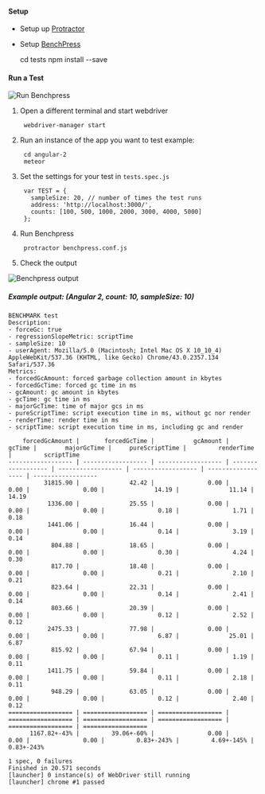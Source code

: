 #### Setup

* Setup up [Protractor](https://angular.github.io/protractor/#/)
* Setup [BenchPress](https://github.com/angular/angular/blob/master/modules/benchpress/docs/index.md)


    cd tests
    npm install --save

#### Run a Test

![](http://cdn2.hubspot.net/hubfs/520701/Blog/shmck/benchpress-setup.gif?t=1444781138300 "Run Benchpress")

1. Open a different terminal and start webdriver

        webdriver-manager start
    
2. Run an instance of the app you want to test
  example:
  
        cd angular-2
        meteor

3. Set the settings for your test in `tests.spec.js`
   
        var TEST = {
          sampleSize: 20, // number of times the test runs
          address: 'http://localhost:3000/',
          counts: [100, 500, 1000, 2000, 3000, 4000, 5000]
        };
                
4. Run Benchpress

        protractor benchpress.conf.js

5. Check the output

![](http://cdn2.hubspot.net/hubfs/520701/Blog/shmck/benchpressRun.gif?t=1444781138300 "Benchpress output")

##### Example output: (Angular 2, count: 10, sampleSize: 10)

```
BENCHMARK test
Description:
- forceGc: true
- regressionSlopeMetric: scriptTime
- sampleSize: 10
- userAgent: Mozilla/5.0 (Macintosh; Intel Mac OS X 10_10_4) AppleWebKit/537.36 (KHTML, like Gecko) Chrome/43.0.2357.134 Safari/537.36
Metrics:
- forcedGcAmount: forced garbage collection amount in kbytes
- forcedGcTime: forced gc time in ms
- gcAmount: gc amount in kbytes
- gcTime: gc time in ms
- majorGcTime: time of major gcs in ms
- pureScriptTime: script execution time in ms, without gc nor render
- renderTime: render time in ms
- scriptTime: script execution time in ms, including gc and render

    forcedGcAmount |       forcedGcTime |           gcAmount |             gcTime |        majorGcTime |     pureScriptTime |         renderTime |         scriptTime
------------------ | ------------------ | ------------------ | ------------------ | ------------------ | ------------------ | ------------------ | ------------------
          31815.90 |              42.42 |               0.00 |               0.00 |               0.00 |              14.19 |              11.14 |              14.19
           1336.00 |              25.55 |               0.00 |               0.00 |               0.00 |               0.18 |               1.71 |               0.18
           1441.06 |              16.44 |               0.00 |               0.00 |               0.00 |               0.14 |               3.19 |               0.14
            804.88 |              18.65 |               0.00 |               0.00 |               0.00 |               0.30 |               4.24 |               0.30
            817.70 |              18.48 |               0.00 |               0.00 |               0.00 |               0.21 |               2.10 |               0.21
            823.64 |              22.31 |               0.00 |               0.00 |               0.00 |               0.14 |               2.41 |               0.14
            803.66 |              20.39 |               0.00 |               0.00 |               0.00 |               0.12 |               2.52 |               0.12
           2475.33 |              77.98 |               0.00 |               0.00 |               0.00 |               6.87 |              25.01 |               6.87
            815.92 |              67.94 |               0.00 |               0.00 |               0.00 |               0.11 |               1.19 |               0.11
           1411.75 |              59.84 |               0.00 |               0.00 |               0.00 |               0.11 |               2.18 |               0.11
            948.29 |              63.05 |               0.00 |               0.00 |               0.00 |               0.12 |               2.40 |               0.12
================== | ================== | ================== | ================== | ================== | ================== | ================== | ==================
      1167.82+-43% |         39.06+-60% |               0.00 |               0.00 |               0.00 |         0.83+-243% |         4.69+-145% |         0.83+-243%

1 spec, 0 failures
Finished in 20.571 seconds
[launcher] 0 instance(s) of WebDriver still running
[launcher] chrome #1 passed
```